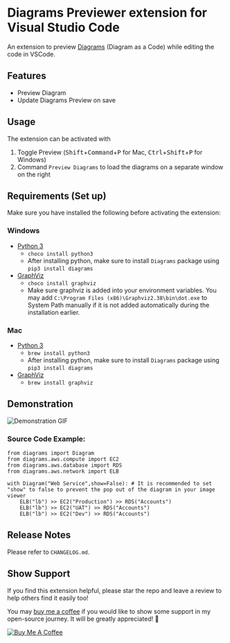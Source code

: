 # Diagrams Previewer extension for Visual Studio Code
An extension to preview [Diagrams](https://diagrams.mingrammer.com/) (Diagram as a Code) while editing the code in VSCode.

## Features
- Preview Diagram
- Update Diagrams Preview on save

## Usage
The extension can be activated with
1. Toggle Preview (<kbd>Shift</kbd>+<kbd>Command</kbd>+<kbd>P</kbd> for Mac, <kbd>Ctrl</kbd>+<kbd>Shift</kbd>+<kbd>P</kbd> for Windows)
2. Command `Preview Diagrams` to load the diagrams on a separate window on the right

## Requirements (Set up)
Make sure you have installed the following before activating the extension:

### Windows
- [Python 3](https://www.python.org/downloads/)
    - `choco install python3`
    - After installing python, make sure to install `Diagrams` package using `pip3 install diagrams`
- [GraphViz](https://www.graphviz.org/)
    - `choco install graphviz`
    - Make sure graphviz is added into your environment variables. You may add `C:\Program Files (x86)\Graphviz2.38\bin\dot.exe` to System Path manually if it is not added automatically during the installation earlier.
    
### Mac
- [Python 3](https://www.python.org/downloads/)
    - `brew install python3`
    - After installing python, make sure to install `Diagrams` package using `pip3 install diagrams`
- [GraphViz](https://www.graphviz.org/)
    - `brew install graphviz`

## Demonstration
![Demonstration GIF](./resources/preview.gif)

### Source Code Example:
```
from diagrams import Diagram
from diagrams.aws.compute import EC2
from diagrams.aws.database import RDS
from diagrams.aws.network import ELB

with Diagram("Web Service",show=False): # It is recommended to set "show" to false to prevent the pop out of the diagram in your image viewer
    ELB("lb") >> EC2("Production") >> RDS("Accounts")
    ELB("lb") >> EC2("UAT") >> RDS("Accounts")
    ELB("lb") >> EC2("Dev") >> RDS("Accounts")
```

## Release Notes
Please refer to `CHANGELOG.md`.

## Show Support
If you find this extension helpful, please star the repo and leave a review to help others find it easily too!

You may [buy me a coffee](https://www.buymeacoffee.com/chiaDev) if you would like to show some support in my open-source journey. It will be greatly appreciated! 🥰

<a href="https://www.buymeacoffee.com/chiaDev" target="_blank"><img src="https://www.buymeacoffee.com/assets/img/custom_images/orange_img.png" alt="Buy Me A Coffee" style="height: auto !important;width: auto !important;" ></a> 